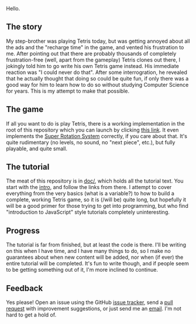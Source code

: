 Hello.

## The story

My step-brother was playing Tetris today, but was getting annoyed about all the
ads and the "recharge time" in the game, and vented his frustration to me.
After pointing out that there are probably thousands of completely
frustration-free (well, apart from the gameplay) Tetris clones out there, I
jokingly told him to go write his own Tetris game instead. His immediate
reaction was "I could never do that". After some interrogration, he revealed
that he actually thought that doing so could be quite fun, if only there was a
good way for him to learn how to do so without studying Computer Science for
years. This is my attempt to make that possible.

## The game

If all you want to do is play Tetris, there is a working implementation in the
root of this repository which you can launch by clicking <a href="https://rawgit.com/jonhoo/tetris-tutorial/master/index.html" target="_target">this link</a>. It even implements the [Super Rotation
System](http://tetris.wikia.com/wiki/SRS) correctly, if you care about that.
It's quite rudimentary (no levels, no sound, no "next piece", etc.), but fully
playable, and quite small.

## The tutorial

The meat of this repository is in [doc/](doc/), which holds all the tutorial
text. You start with the [intro](doc/intro.md), and follow the links from
there. I attempt to cover everything from the very basics (what is a variable?)
to how to build a complete, working Tetris game, so it is (/will be) quite
long, but hopefully it will be a good primer for those trying to get into
programming, but who find "introduction to JavaScript" style tutorials
completely uninteresting.

## Progress

The tutorial is far from finished, but at least the code is there. I'll be
writing on this when I have time, and I have many things to do, so I make no
guarantees about when new content will be added, nor when (if ever) the entire
tutorial will be completed. It's fun to write though, and if people seem to be
getting something out of it, I'm more inclined to continue.

## Feedback

Yes please! Open an issue using the GitHub [issue
tracker](https://github.com/jonhoo/tetris-tutorial/issues), send a [pull
request](https://github.com/jonhoo/tetris-tutorial/pulls) with improvement
suggestions, or just send me an [email](mailto:jon@thesquareplanet.com).
I'm not hard to get a hold of.
